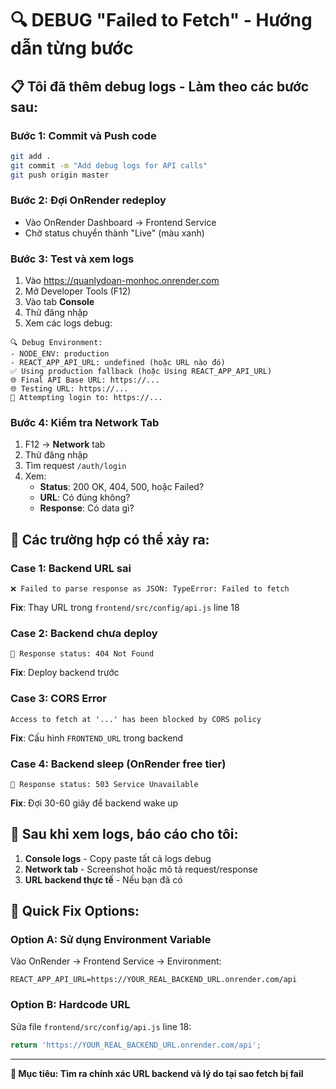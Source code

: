 # 🔍 DEBUG "Failed to Fetch" - Hướng dẫn từng bước

## 📋 Tôi đã thêm debug logs - Làm theo các bước sau:

### **Bước 1: Commit và Push code**
```bash
git add .
git commit -m "Add debug logs for API calls"
git push origin master
```

### **Bước 2: Đợi OnRender redeploy**
- Vào OnRender Dashboard → Frontend Service
- Chờ status chuyển thành "Live" (màu xanh)

### **Bước 3: Test và xem logs**
1. Vào https://quanlydoan-monhoc.onrender.com
2. Mở Developer Tools (F12)
3. Vào tab **Console**
4. Thử đăng nhập
5. Xem các logs debug:

```
🔍 Debug Environment:
- NODE_ENV: production
- REACT_APP_API_URL: undefined (hoặc URL nào đó)
✅ Using production fallback (hoặc Using REACT_APP_API_URL)
🌐 Final API Base URL: https://...
🌐 Testing URL: https://...
🔐 Attempting login to: https://...
```

### **Bước 4: Kiểm tra Network Tab**
1. F12 → **Network** tab
2. Thử đăng nhập
3. Tìm request `/auth/login`
4. Xem:
   - **Status**: 200 OK, 404, 500, hoặc Failed?
   - **URL**: Có đúng không?
   - **Response**: Có data gì?

## 🚨 **Các trường hợp có thể xảy ra:**

### **Case 1: Backend URL sai**
```
❌ Failed to parse response as JSON: TypeError: Failed to fetch
```
**Fix**: Thay URL trong `frontend/src/config/api.js` line 18

### **Case 2: Backend chưa deploy**
```
📡 Response status: 404 Not Found
```
**Fix**: Deploy backend trước

### **Case 3: CORS Error**
```
Access to fetch at '...' has been blocked by CORS policy
```
**Fix**: Cấu hình `FRONTEND_URL` trong backend

### **Case 4: Backend sleep (OnRender free tier)**
```
📡 Response status: 503 Service Unavailable
```
**Fix**: Đợi 30-60 giây để backend wake up

## 📝 **Sau khi xem logs, báo cáo cho tôi:**

1. **Console logs** - Copy paste tất cả logs debug
2. **Network tab** - Screenshot hoặc mô tả request/response
3. **URL backend thực tế** - Nếu bạn đã có

## 🔧 **Quick Fix Options:**

### **Option A: Sử dụng Environment Variable**
Vào OnRender → Frontend Service → Environment:
```
REACT_APP_API_URL=https://YOUR_REAL_BACKEND_URL.onrender.com/api
```

### **Option B: Hardcode URL**
Sửa file `frontend/src/config/api.js` line 18:
```javascript
return 'https://YOUR_REAL_BACKEND_URL.onrender.com/api';
```

---

**🎯 Mục tiêu: Tìm ra chính xác URL backend và lý do tại sao fetch bị fail**
